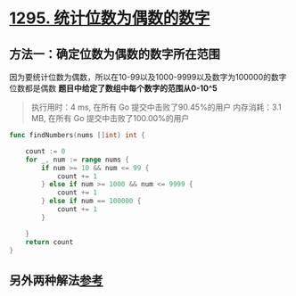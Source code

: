 # [1295. 统计位数为偶数的数字](https://leetcode-cn.com/problems/find-numbers-with-even-number-of-digits/)

## 方法一：确定位数为偶数的数字所在范围

因为要统计位数为偶数，所以在10-99以及1000-9999以及数字为100000的数字位数都是偶数
	**题目中给定了数组中每个数字的范围从0-10^5**

> 执行用时：4 ms, 在所有 Go 提交中击败了90.45%的用户
> 		内存消耗：3.1 MB, 在所有 Go 提交中击败了100.00%的用户

```go
func findNumbers(nums []int) int {

	count := 0
	for _, num := range nums {
		if num >= 10 && num <= 99 {
			count += 1
		} else if num >= 1000 && num <= 9999 {
			count += 1
		} else if num == 100000 {
			count += 1
		}

	}
	return count
}
```

## 另外两种解法[参考](https://leetcode-cn.com/problems/find-numbers-with-even-number-of-digits/solution/tong-ji-wei-shu-wei-ou-shu-de-shu-zi-by-leetcode-s/)

